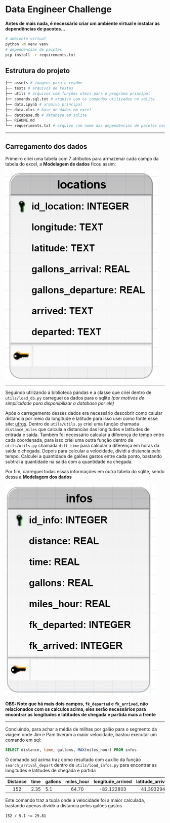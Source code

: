 # Data Engineer Challenge

**Antes de mais nada, é necessário criar um ambiente virtual e instalar as dependências de pacotes...**

```bash
# ambiente virtual
python -m venv venv
# dependências de pacotes
pip install -r requirements.txt
```

## Estrutura do projeto

```bash
├── assets # imagens para o readme
├── tests # arquivos de testes
├── utils # arquivos com funções uteis para o programa principal
├── comands.sql.txt # arquivo com os comandos utilizados no sqlite
├── data.ipynb # arquivo principal
├── data.xlxs # base de dados em excel
├── database.db # database em sqlite
├── README.md
└── requeriments.txt # arquivo com nome das dependências de pacotes necessárias
```

---

## Carregamento dos dados

Primeiro criei uma tabela com 7 atributos para armazenar cada campo da tabela do excel, a  **Modelagem de dados** ficou assim:

![image](assets/logical_model.jpeg)

---

Seguindo utilizando a biblioteca pandas e a classe que criei dentro de `utils/load_db.py` carreguei os dados para o sqlite *(por motivos de simplicidade para disponibilizar o database por ele)*

Após o carregemento desses dados era necessário descobrir como calular distancia por meio da longitude e latitude para isso usei como fonte esse site: [ufrgs](https://cref.if.ufrgs.br/?contact-pergunta=calculo-aproximado-de-distancias-com-base-em-coordenadas-de-latitude-e-longitude). Dentro de `utils/utils.py` criei uma função chamada `distance_miles` que calcula a distancias das longitudes e latitudes de entrada e saida. Também foi necessário calcular a diferença de tempo entre cada coordenada, para isso criei uma outra função dentro de `utils/utils.py` chamada `diff_time` para calcular a diferença em horas da saida e chegada. Depois para calcular a velocidade, dividi a distancia pelo tempo. Calculei a quantidade de galões gastos entre cada ponto, bastando subtrai a quantidade na saida com a quantidade na chegada.

Por fim, carreguei todas essas informações em outra tabela do sqlite, sendo dessa a **Modelagem dos dados**

![image](assets/logical_model_2.jpeg)

**OBS: Note que há mais dois campos, `fk_departed` e `fk_arrived`, não relacionados com os calculos acima, eles serão necessários para encontrar as longitudes e latitudes de chegada e partida mais a frente**

---

Concluindo, para achar a média de milhas por galão para o segmento da viagem onde Jim e Pam tiveram a maior velocidade, bastou executar um comando em sql:

```sql
SELECT distance, time, gallons, MAX(miles_hour) FROM infos
```

O comando sql acima traz como resultado com auxílio  da função `search_arrival_depart` dentro de `utils/load_infos.py` para encontrar as longitudes e latitudes de chegada e partida

Distance | time | gallons | miles_hour | longitude_arrived | latitude_arrived | longitude_departed | latitude_departed
:---: | :---: | :--- | :---: | :---: | :---: | :---: | :---:
152 | 2.35 | 5.1 | 64.70 | -82.122803 | 41.393294 | -80.837402 | 41.393294

Este comando traz a tupla onde a velocidade foi a maior calculada, bastando apenas dividir a distancia pelos galões gastos

`152 / 5.1 ~= 29.81`
